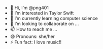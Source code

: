 - 👋 Hi, I’m @png401
- 👀 I’m interested in Taylor Swift
- 🌱 I’m currently learning computer science
- 💞️ I’m looking to collaborate on ...
- 📫 How to reach me ...
- 😄 Pronouns: she/her
- ⚡ Fun fact: I love music!!

<!---
png401/png401 is a ✨ special ✨ repository because its `README.md` (this file) appears on your GitHub profile.
You can click the Preview link to take a look at your changes.
--->
